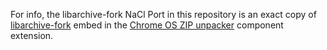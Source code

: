 For info, the libarchive-fork NaCl Port in this repository is an exact copy of [libarchive-fork](https://chromium.googlesource.com/apps/unpacker/+/master/third-party/libarchive-fork) embed in the [Chrome OS ZIP unpacker](https://chromium.googlesource.com/apps/unpacker/+/master/unpacker) component extension.
